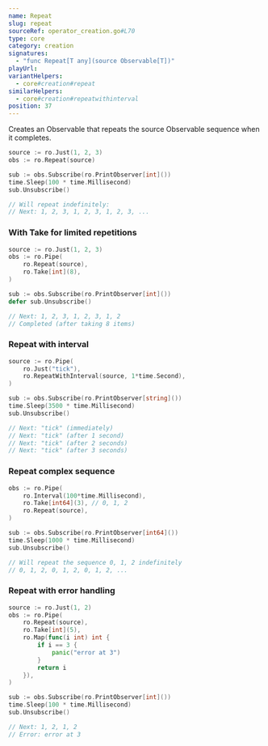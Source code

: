 ```yaml
---
name: Repeat
slug: repeat
sourceRef: operator_creation.go#L70
type: core
category: creation
signatures:
  - "func Repeat[T any](source Observable[T])"
playUrl:
variantHelpers:
  - core#creation#repeat
similarHelpers:
  - core#creation#repeatwithinterval
position: 37
---
```


Creates an Observable that repeats the source Observable sequence when it completes.

```go
source := ro.Just(1, 2, 3)
obs := ro.Repeat(source)

sub := obs.Subscribe(ro.PrintObserver[int]())
time.Sleep(100 * time.Millisecond)
sub.Unsubscribe()

// Will repeat indefinitely:
// Next: 1, 2, 3, 1, 2, 3, 1, 2, 3, ...
```

### With Take for limited repetitions

```go
source := ro.Just(1, 2, 3)
obs := ro.Pipe(
    ro.Repeat(source),
    ro.Take[int](8),
)

sub := obs.Subscribe(ro.PrintObserver[int]())
defer sub.Unsubscribe()

// Next: 1, 2, 3, 1, 2, 3, 1, 2
// Completed (after taking 8 items)
```

### Repeat with interval

```go
source := ro.Pipe(
    ro.Just("tick"),
    ro.RepeatWithInterval(source, 1*time.Second),
)

sub := obs.Subscribe(ro.PrintObserver[string]())
time.Sleep(3500 * time.Millisecond)
sub.Unsubscribe()

// Next: "tick" (immediately)
// Next: "tick" (after 1 second)
// Next: "tick" (after 2 seconds)
// Next: "tick" (after 3 seconds)
```

### Repeat complex sequence

```go
obs := ro.Pipe(
    ro.Interval(100*time.Millisecond),
    ro.Take[int64](3), // 0, 1, 2
    ro.Repeat(source),
)

sub := obs.Subscribe(ro.PrintObserver[int64]())
time.Sleep(1000 * time.Millisecond)
sub.Unsubscribe()

// Will repeat the sequence 0, 1, 2 indefinitely
// 0, 1, 2, 0, 1, 2, 0, 1, 2, ...
```

### Repeat with error handling

```go
source := ro.Just(1, 2)
obs := ro.Pipe(
    ro.Repeat(source),
    ro.Take[int](5),
    ro.Map(func(i int) int {
        if i == 3 {
            panic("error at 3")
        }
        return i
    }),
)

sub := obs.Subscribe(ro.PrintObserver[int]())
time.Sleep(100 * time.Millisecond)
sub.Unsubscribe()

// Next: 1, 2, 1, 2
// Error: error at 3
```
